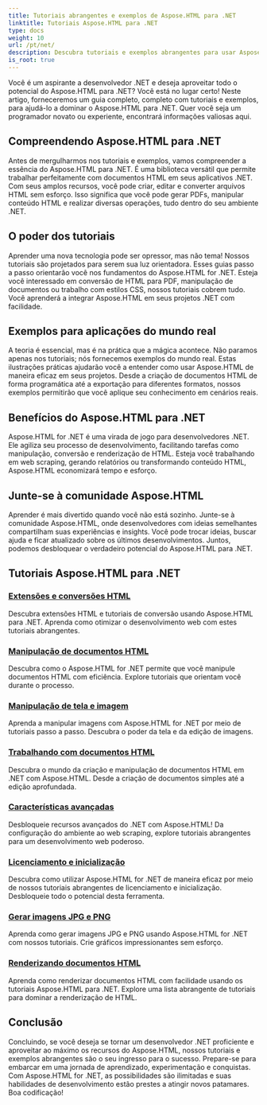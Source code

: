 ```yaml
---
title: Tutoriais abrangentes e exemplos de Aspose.HTML para .NET
linktitle: Tutoriais Aspose.HTML para .NET
type: docs
weight: 10
url: /pt/net/
description: Descubra tutoriais e exemplos abrangentes para usar Aspose.HTML para .NET. Liberte o poder do Aspose.HTML para aprimorar suas habilidades de desenvolvimento .NET.
is_root: true
---
```


Você é um aspirante a desenvolvedor .NET e deseja aproveitar todo o potencial do Aspose.HTML para .NET? Você está no lugar certo! Neste artigo, forneceremos um guia completo, completo com tutoriais e exemplos, para ajudá-lo a dominar o Aspose.HTML para .NET. Quer você seja um programador novato ou experiente, encontrará informações valiosas aqui.

## Compreendendo Aspose.HTML para .NET

Antes de mergulharmos nos tutoriais e exemplos, vamos compreender a essência do Aspose.HTML para .NET. É uma biblioteca versátil que permite trabalhar perfeitamente com documentos HTML em seus aplicativos .NET. Com seus amplos recursos, você pode criar, editar e converter arquivos HTML sem esforço. Isso significa que você pode gerar PDFs, manipular conteúdo HTML e realizar diversas operações, tudo dentro do seu ambiente .NET.

## O poder dos tutoriais

Aprender uma nova tecnologia pode ser opressor, mas não tema! Nossos tutoriais são projetados para serem sua luz orientadora. Esses guias passo a passo orientarão você nos fundamentos do Aspose.HTML for .NET. Esteja você interessado em conversão de HTML para PDF, manipulação de documentos ou trabalho com estilos CSS, nossos tutoriais cobrem tudo. Você aprenderá a integrar Aspose.HTML em seus projetos .NET com facilidade.

## Exemplos para aplicações do mundo real

A teoria é essencial, mas é na prática que a mágica acontece. Não paramos apenas nos tutoriais; nós fornecemos exemplos do mundo real. Estas ilustrações práticas ajudarão você a entender como usar Aspose.HTML de maneira eficaz em seus projetos. Desde a criação de documentos HTML de forma programática até a exportação para diferentes formatos, nossos exemplos permitirão que você aplique seu conhecimento em cenários reais.

## Benefícios do Aspose.HTML para .NET

Aspose.HTML for .NET é uma virada de jogo para desenvolvedores .NET. Ele agiliza seu processo de desenvolvimento, facilitando tarefas como manipulação, conversão e renderização de HTML. Esteja você trabalhando em web scraping, gerando relatórios ou transformando conteúdo HTML, Aspose.HTML economizará tempo e esforço.

## Junte-se à comunidade Aspose.HTML

Aprender é mais divertido quando você não está sozinho. Junte-se à comunidade Aspose.HTML, onde desenvolvedores com ideias semelhantes compartilham suas experiências e insights. Você pode trocar ideias, buscar ajuda e ficar atualizado sobre os últimos desenvolvimentos. Juntos, podemos desbloquear o verdadeiro potencial do Aspose.HTML para .NET.

## Tutoriais Aspose.HTML para .NET

### [Extensões e conversões HTML](./html-extensions-and-conversions/)
Descubra extensões HTML e tutoriais de conversão usando Aspose.HTML para .NET. Aprenda como otimizar o desenvolvimento web com estes tutoriais abrangentes.
### [Manipulação de documentos HTML](./html-document-manipulation/)
Descubra como o Aspose.HTML for .NET permite que você manipule documentos HTML com eficiência. Explore tutoriais que orientam você durante o processo.
### [Manipulação de tela e imagem](./canvas-and-image-manipulation/)
Aprenda a manipular imagens com Aspose.HTML for .NET por meio de tutoriais passo a passo. Descubra o poder da tela e da edição de imagens.
### [Trabalhando com documentos HTML](./working-with-html-documents/)
Descubra o mundo da criação e manipulação de documentos HTML em .NET com Aspose.HTML. Desde a criação de documentos simples até a edição aprofundada.
### [Características avançadas](./advanced-features/)
Desbloqueie recursos avançados do .NET com Aspose.HTML! Da configuração do ambiente ao web scraping, explore tutoriais abrangentes para um desenvolvimento web poderoso.
### [Licenciamento e inicialização](./licensing-and-initialization/)
Descubra como utilizar Aspose.HTML for .NET de maneira eficaz por meio de nossos tutoriais abrangentes de licenciamento e inicialização. Desbloqueie todo o potencial desta ferramenta.
### [Gerar imagens JPG e PNG](./generate-jpg-and-png-images/)
Aprenda como gerar imagens JPG e PNG usando Aspose.HTML for .NET com nossos tutoriais. Crie gráficos impressionantes sem esforço.
### [Renderizando documentos HTML](./rendering-html-documents/)
Aprenda como renderizar documentos HTML com facilidade usando os tutoriais Aspose.HTML para .NET. Explore uma lista abrangente de tutoriais para dominar a renderização de HTML.

## Conclusão
Concluindo, se você deseja se tornar um desenvolvedor .NET proficiente e aproveitar ao máximo os recursos do Aspose.HTML, nossos tutoriais e exemplos abrangentes são o seu ingresso para o sucesso. Prepare-se para embarcar em uma jornada de aprendizado, experimentação e conquistas. Com Aspose.HTML for .NET, as possibilidades são ilimitadas e suas habilidades de desenvolvimento estão prestes a atingir novos patamares. Boa codificação!